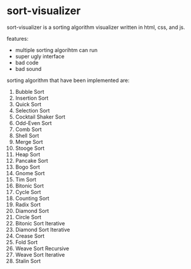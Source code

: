 # sort-visualizer

sort-visualizer is a sorting algorithm visualizer written in html, css, and js.

features:
- multiple sorting algorihtm can run
- super ugly interface
- bad code
- bad sound

sorting algorithm that have been implemented are:
1. Bubble Sort
2. Insertion Sort
3. Quick Sort
4. Selection Sort
5. Cocktail Shaker Sort
6. Odd-Even Sort
7. Comb Sort
8. Shell Sort
9. Merge Sort
10. Stooge Sort
11. Heap Sort
12. Pancake Sort
13. Bogo Sort
14. Gnome Sort
15. Tim Sort
16. Bitonic Sort
17. Cycle Sort
18. Counting Sort
19. Radix Sort
20. Diamond Sort
21. Circle Sort
22. Bitonic Sort Iterative
23. Diamond Sort Iterative
24. Crease Sort
25. Fold Sort
26. Weave Sort Recursive
27. Weave Sort Iterative
28. Stalin Sort
